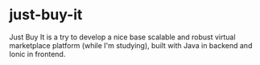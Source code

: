 # just-buy-it
Just Buy It is a try to develop a nice base scalable and robust virtual marketplace platform (while I'm studying), built with Java in backend and Ionic in frontend.
